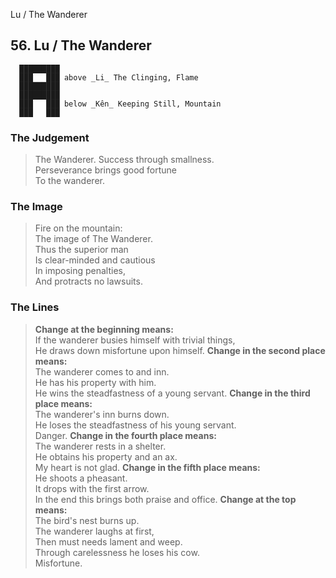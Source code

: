 Lu / The Wanderer
## 56. Lu / The Wanderer
      █████████
      ███   ███ above _Li_ The Clinging, Flame  
      █████████
      █████████
      ███   ███ below _Kên_ Keeping Still, Mountain  
      ███   ███
### The Judgement
> The Wanderer. Success through smallness.  
 Perseverance brings good fortune  
 To the wanderer.
### The Image
> Fire on the mountain:  
 The image of The Wanderer.  
 Thus the superior man  
 Is clear-minded and cautious  
 In imposing penalties,  
 And protracts no lawsuits.
### The Lines

 > **Change at the beginning means:**  
 If the wanderer busies himself with trivial things,  
 He draws down misfortune upon himself.
 > **Change in the second place means:**  
 The wanderer comes to and inn.  
 He has his property with him.  
 He wins the steadfastness of a young servant.
 > **Change in the third place means:**  
 The wanderer's inn burns down.  
 He loses the steadfastness of his young servant.  
 Danger.
 > **Change in the fourth place means:**  
 The wanderer rests in a shelter.  
 He obtains his property and an ax.  
 My heart is not glad.
 > **Change in the fifth place means:**  
 He shoots a pheasant.  
 It drops with the first arrow.  
 In the end this brings both praise and office.
 > **Change at the top means:**  
 The bird's nest burns up.  
 The wanderer laughs at first,  
 Then must needs lament and weep.  
 Through carelessness he loses his cow.  
 Misfortune.



